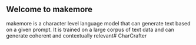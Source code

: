 ## Welcome to makemore 
 makemore is a character level language model that can generate text based on a given prompt.
 It is trained on a large corpus of text data and can generate coherent and contextually relevant# CharCrafter
